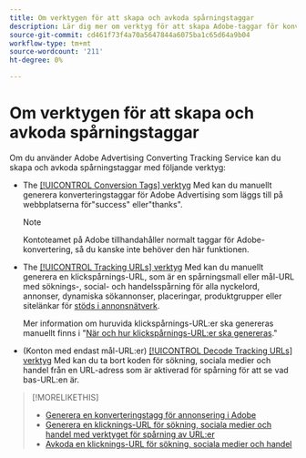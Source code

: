 ```yaml
---
title: Om verktygen för att skapa och avkoda spårningstaggar
description: Lär dig mer om verktyg för att skapa Adobe-taggar för konverteringsspårning och klickspårningstaggar för sökning, sociala medier och handel samt hur du avkodar befintliga klickspårningstaggar.
source-git-commit: cd461f73f4a70a5647844a6075ba1c65d64a9b04
workflow-type: tm+mt
source-wordcount: '211'
ht-degree: 0%

---
```


# Om verktygen för att skapa och avkoda spårningstaggar

Om du använder Adobe Advertising Converting Tracking Service kan du skapa och avkoda spårningstaggar med följande verktyg:

* The [[!UICONTROL Conversion Tags] verktyg](conversion-tag-generate.md) Med kan du manuellt generera konverteringstaggar för Adobe Advertising som läggs till på webbplatserna för&quot;success&quot; eller&quot;thanks&quot;.

   >[!NOTE]
   >
   >Kontoteamet på Adobe tillhandahåller normalt taggar för Adobe-konvertering, så du kanske inte behöver den här funktionen.

* The [[!UICONTROL Tracking URLs] verktyg](click-tracking-url-generate.md) Med kan du manuellt generera en klickspårnings-URL, som är en spårningsmall eller mål-URL med söknings-, social- och handelsspårning för alla nyckelord, annonser, dynamiska sökannonser, placeringar, produktgrupper eller sitelänkar för [stöds i annonsnätverk](/help/search-social-commerce/introduction/supported-inventory.md).

   Mer information om huruvida klickspårnings-URL:er ska genereras manuellt finns i &quot;[När och hur klickspårnings-URL:er ska genereras](/help/search-social-commerce/tracking/click-tracking-ways-to-generate.md).&quot;

* (Konton med endast mål-URL:er) [[!UICONTROL Decode Tracking URLs] verktyg](click-tracking-url-decode.md) Med kan du ta bort koden för sökning, sociala medier och handel från en URL-adress som är aktiverad för spårning för att se vad bas-URL:en är.

>[!MORELIKETHIS]
>
>* [Generera en konverteringstagg för annonsering i Adobe](conversion-tag-generate.md)
>* [Generera en klicknings-URL för sökning, sociala medier och handel med verktyget för spårning av URL:er](click-tracking-url-generate.md)
>* [Avkoda en klicknings-URL för sökning, sociala medier och handel](click-tracking-url-decode.md)

